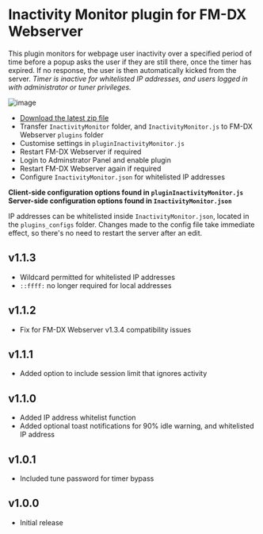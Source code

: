 # Inactivity Monitor plugin for FM-DX Webserver

This plugin monitors for webpage user inactivity over a specified period of time before a popup asks the user if they are still there, once the timer has expired. If no response, the user is then automatically kicked from the server. _Timer is inactive for whitelisted IP addresses, and users logged in with administrator or tuner privileges._

![image](https://github.com/user-attachments/assets/51acf67a-1505-4c08-8b62-21665cb25d93)

* [Download the latest zip file](https://github.com/AmateurAudioDude/FM-DX-Webserver-Plugin-Inactivity-Monitor/archive/refs/heads/main.zip)
* Transfer `InactivityMonitor` folder, and `InactivityMonitor.js` to FM-DX Webserver `plugins` folder
* Customise settings in `pluginInactivityMonitor.js`
* Restart FM-DX Webserver if required
* Login to Adminstrator Panel and enable plugin
* Restart FM-DX Webserver again if required
* Configure `InactivityMonitor.json` for whitelisted IP addresses

**Client-side configuration options found in `pluginInactivityMonitor.js`**   
**Server-side configuration options found in `InactivityMonitor.json`**

IP addresses can be whitelisted inside `InactivityMonitor.json`, located in the `plugins_configs` folder. Changes made to the config file take immediate effect, so there's no need to restart the server after an edit.


v1.1.3
------
* Wildcard permitted for whitelisted IP addresses
* `::ffff:` no longer required for local addresses

v1.1.2
------
* Fix for FM-DX Webserver v1.3.4 compatibility issues

v1.1.1
------
* Added option to include session limit that ignores activity

v1.1.0
------
* Added IP address whitelist function
* Added optional toast notifications for 90% idle warning, and whitelisted IP address

v1.0.1
------
* Included tune password for timer bypass

v1.0.0
------
* Initial release
